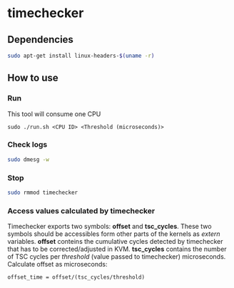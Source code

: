 # timechecker

## Dependencies
```bash
sudo apt-get install linux-headers-$(uname -r)
```

## How to use
### Run
This tool will consume one CPU
```
sudo ./run.sh <CPU ID> <Threshold (microseconds)>
```

### Check logs
```bash
sudo dmesg -w
```

### Stop
```bash
sudo rmmod timechecker
```

### Access values calculated by timechecker
Timechecker exports two symbols: **offset** and **tsc_cycles**. These two symbols should be accessibles form other parts of the kernels as *extern* variables.
**offset** conteins the cumulative cycles detected by timechecker that has to be corrected/adjusted in KVM.
**tsc_cycles** contains the number of TSC cycles per *threshold* (value passed to timechecker) microseconds.
Calculate offset as microseconds:
```
offset_time = offset/(tsc_cycles/threshold)
```